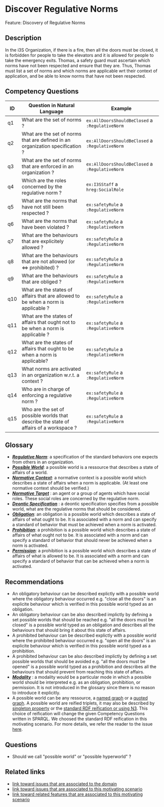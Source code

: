 # Discover Regulative Norms
Feature: Discovery of Regulative Norms

## Description

In the i3S Organization, if there is a fire, then all the doors must be closed, it is forbidden for people to take the elevators and it is allowed for people to take the emergency exits. Thomas, a safety guard must ascertain which norms have not been respected and ensure that they are. Thus, Thomas must list a set of norms and which norms are applicable wrt their context of application, and be able to know norms that have not been respected. 

## Competency Questions


| ID | Question in Natural Language | Example                                                                                                                                   |
|----|------------------------------|-------------------------------------------------------------------------------------------------------------------------------------------|
| q1 | What are the set of norms ?           |  `ex:AllDoorsShouldBeClosed` a `:RegulativeNorm`                                                    |
| q2 | What are the set of norms that are defined in an organization specification ?  |  `ex:AllDoorsShouldBeClosed` a `:RegulativeNorm`                                                    |
| q3  | What are the set of norms that are enforced in an organization ?  |  `ex:AllDoorsShouldBeClosed` a `:RegulativeNorm`                                                    |
| q4 | Which are the roles concerned by the regulative norm ?             | `ex:I3SStaff` a `hreg:SocialRole`                                                  |
| q5 | What are the norms that have not still been respected ?        | `ex:safetyRule` a `:RegulativeNorm`  |
| q6  | What are the norms that have been violated ?        | `ex:safetyRule` a `:RegulativeNorm`  |
| q7  | What are the behaviours that are explicitely allowed ?        | `ex:safetyRule` a `:RegulativeNorm`  |
| q8  | What are the behaviours that are not allowed (or <=> prohibited) ?        | `ex:safetyRule` a `:RegulativeNorm`  |
| q9 | What are the behaviours that are obliged ?        | `ex:safetyRule` a `:RegulativeNorm`  |
| q10 | What are the states of affairs that are allowed to be when a norm is applicable ?        | `ex:safetyRule` a `:RegulativeNorm`  |
| q11  | What are the states of affairs that ought not to be when a norm is applicable ?        | `ex:safetyRule` a `:RegulativeNorm`  |
| q12  | What are the states of affairs that ought to be when a norm is applicable?        | `ex:safetyRule` a `:RegulativeNorm`  |
| q13 | What norms are activated in an organization w.r.t. a context ?                  | `ex:safetyRule` a `:RegulativeNorm`                  |
| q14 | Who are in charge of enforcing a regulative norm ?                  | `ex:safetyRule` a `:RegulativeNorm`                  |
| q15 | Who are the set of possible worlds that describe the state of affairs of a workspace ?                  | `ex:safetyRule` a `:RegulativeNorm`                  |


## Glossary

* [**_Regulative Norm_**](https://purl.org/hmas/regulation#Norm): a specification of the standard behaviors one expects from others in an organization. 
* [**_Possible World_**](https://purl.org/hmas/regulation#PossibleWorld): a possible world is a ressource that describes a state of affairs of a world.
* [**_Normative Context_**](https://purl.org/hmas/regulation#NormativeContext):  a normative context is a possible world which describes a state of affairs when a norm is applicable. (At least one normative context should be verified.)
* [**_Normative Target_**](https://purl.org/hmas/regulation#NormativeTarget) :  an agent or a group of agents which have social roles. These social roles are concerned by the regulative norm. 
* [**_Deontic Specification_**](https://purl.org/hmas/regulation#NormativeModality) :  a deontic specification specifies from a possible world, what are the regulative norms that should be considered.
* [**_Obligation_**](https://purl.org/hmas/regulation#Obligation):  an obligation is a possible world which describes a state of affairs of what ought to be. It is associated with a norm and can specify a standard of behavior that must be achieved when a norm is activated. 
* [**_Prohibition_**](https://purl.org/hmas/regulation#Prohibition): a prohibition is a possible world which describes a state of affairs of what ought not to be. It is associated with a norm and can specify a standard of behavior that should never be achieved when a norm is activated. 
* [**_Permission_**](https://purl.org/hmas/regulation#Permission):  a prohibition is a possible world which describes a state of affairs of what is allowed to be. It is associated with a norm and can specify a standard of behavior that can be achieved when a norm is activated.  


## Recommendations

* An obligatory behaviour can be described explictly with a possible world where the obligatory behaviour occurred e.g. "close all the doors" is an explicite behaviour which is verified in this possible world typed as an obligation.
* An obligatory behaviour can be also described implictly by defining a set possible worlds that should be reached e.g. "all the doors must be closed" is a possible world typed as an obligation and describes all the behaviours that should bring it about this state of affairs.
* A prohibited behaviour can be described explictly with a possible world where the prohibited behaviour occurred e.g. "open all the doors" is an explicite behaviour which is verified in this possible world typed as a prohibition.
* A prohibited behaviour can be also described implictly by defining a set possible worlds that should be avoided e.g. "all the doors must be opened" is a possible world typed as a prohibition and describes all the behaviours that should prevent from reaching this state of affairs.
* [**_Modality_**](https://purl.org/hmas/regulation#NormativeModality) :  a modality would be a particular mode in which a possible world should be interpreted e.g. as an obligation, prohibition, or permission. It is not introduced in the glossary since there is no reason to introduce it explicitly.
* A possible world can be any ressource, a [named graph](https://en.wikipedia.org/wiki/Named_graph) or a [quoted graph](https://w3c.github.io/rdf-star/cg-spec/editors_draft.html). A possible world are reified triplets, it may also be described by [singleton property](https://www.ncbi.nlm.nih.gov/pmc/articles/PMC4350149/) or the [standard RDF reification or using N3](https://www.w3.org/DesignIssues/Reify.html). This choice of reification will change the given Competency Questions written in SPARQL. We choosed the standard RDF reification in this motivating scenario. For more details, we refer the reader to the issue [here](https://github.com/HyperAgents/ns.hyperagents.org/issues/141).

## Questions

* Should we call "possible world" or "possible hyperworld" ? 

## Related links

* [link toward issues that are associated to the domain](https://github.com/HyperAgents/ns.hyperagents.org/issues?q=manufacturing+environment)
* [link toward issues that are associated to this motivating scenario](https://github.com/HyperAgents/ns.hyperagents.org/issues?q=safety+rules)
* [link toward related features that are associated to this motivating scenario](https://github.com/HyperAgents/ns.hyperagents.org/issues?q=norm)




